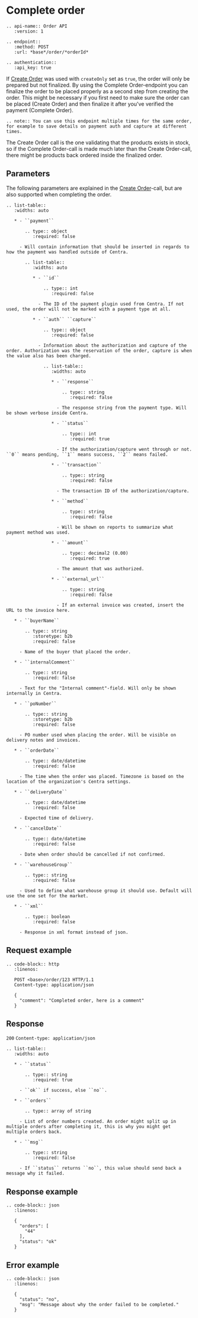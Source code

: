 # Complete order

```eval_rst
.. api-name:: Order API
   :version: 1

.. endpoint::
   :method: POST
   :url: *base*/order/*orderId*

.. authentication::
   :api_key: true
```

If [Create Order](/reference/stable/order-api/create-order) was used with `createOnly` set as `true`, the order will only be prepared but not finalized. By using the Complete Order-endpoint you can finalize the order to be placed properly as a second step from creating the order. This might be necessary if you first need to make sure the order can be placed (Create Order) and then finalize it after you've verified the payment (Complete Order).

```eval_rst
.. note:: You can use this endpoint multiple times for the same order, for example to save details on payment auth and capture at different times.
```

The Create Order call is the one validating that the products exists in stock, so if the Complete Order-call is made much later than the Create Order-call, there might be products back ordered inside the finalized order.

## Parameters

The following parameters are explained in the [Create Order](/reference/stable/order-api/create-order)-call, but are also supported when completing the order.

```eval_rst
.. list-table::
   :widths: auto

   * - ``payment``

       .. type:: object
          :required: false

     - Will contain information that should be inserted in regards to how the payment was handled outside of Centra.

       .. list-table::
          :widths: auto

          * - ``id``

              .. type:: int
                 :required: false

            - The ID of the payment plugin used from Centra. If not used, the order will not be marked with a payment type at all.

          * - ``auth`` ``capture``

              .. type:: object
                 :required: false

            - Information about the authorization and capture of the order. Authorization was the reservation of the order, capture is when the value also has been charged.

              .. list-table::
                 :widths: auto

                 * - ``response``

                     .. type:: string
                        :required: false

                   - The response string from the payment type. Will be shown verbose inside Centra.

                 * - ``status``

                     .. type:: int
                        :required: true

                   - If the authorization/capture went through or not. ``0`` means pending, ``1`` means success, ``2`` means failed.

                 * - ``transaction``

                     .. type:: string
                        :required: false

                   - The transaction ID of the authorization/capture.

                 * - ``method``

                     .. type:: string
                        :required: false

                   - Will be shown on reports to summarize what payment method was used.

                 * - ``amount``

                     .. type:: decimal2 (0.00)
                        :required: true

                   - The amount that was authorized.

                 * - ``external_url``

                     .. type:: string
                        :required: false

                   - If an external invoice was created, insert the URL to the invoice here.

   * - ``buyerName``

       .. type:: string
          :storetype: b2b
          :required: false

     - Name of the buyer that placed the order.

   * - ``internalComment``

       .. type:: string
          :required: false

     - Text for the "Internal comment"-field. Will only be shown internally in Centra.

   * - ``poNumber``

       .. type:: string
          :storetype: b2b
          :required: false

     - PO number used when placing the order. Will be visible on delivery notes and invoices.

   * - ``orderDate``

       .. type:: date/datetime
          :required: false

     - The time when the order was placed. Timezone is based on the location of the organization's Centra settings.

   * - ``deliveryDate``

       .. type:: date/datetime
          :required: false

     - Expected time of delivery.

   * - ``cancelDate``

       .. type:: date/datetime
          :required: false

     - Date when order should be cancelled if not confirmed.

   * - ``warehouseGroup``

       .. type:: string
          :required: false

     - Used to define what warehouse group it should use. Default will use the one set for the market.

   * - ``xml``

       .. type:: boolean
          :required: false

     - Response in xml format instead of json.
```

## Request example

```eval_rst
.. code-block:: http
   :linenos:

   POST <base>/order/123 HTTP/1.1
   Content-type: application/json

   {
     "comment": "Completed order, here is a comment"
   }
```

## Response

`200` `Content-type: application/json`

```eval_rst
.. list-table::
   :widths: auto

   * - ``status``

       .. type:: string
          :required: true

     - ``ok`` if success, else ``no``.

   * - ``orders``

       .. type:: array of string

     - List of order numbers created. An order might split up in multiple orders after completing it, this is why you might get multiple orders back.

   * - ``msg``

       .. type:: string
          :required: false

     - If ``status`` returns ``no``, this value should send back a message why it failed.
```

## Response example

```eval_rst
.. code-block:: json
   :linenos:

   {
     "orders": [
       "44"
     ],
     "status": "ok"
   }
```

## Error example

```eval_rst
.. code-block:: json
   :linenos:

   {
     "status": "no",
     "msg": "Message about why the order failed to be completed."
   }
```
